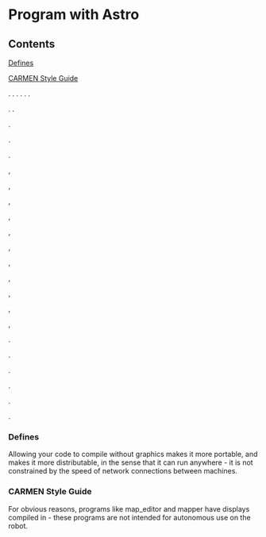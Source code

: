 
# Program with Astro

## Contents

[Defines](#defines)

[CARMEN Style Guide](#carmen-style-guide)

. 
.
.
.
.
.

.
.



.



.

.

,


,


,


,


,


,


,

,


,



,


,




.



.


.

.


.


.

### Defines

Allowing your code to compile without graphics makes it more portable, and makes it more distributable, in the sense that it can run anywhere - it is not constrained by the speed of network connections between machines.


### CARMEN Style Guide

For obvious reasons, programs like map_editor and mapper have displays compiled in - these programs are not intended for autonomous use on the robot.

